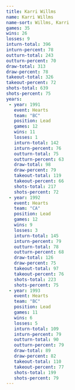 ```yaml
---
title: Karri Willms
name: Karri Willms
name-sort: Willms, Karri
games: 35
wins: 26
losses: 9
inturn-total: 396
inturn-percent: 78
outturn-total: 243
outturn-percent: 70
draw-total: 313
draw-percent: 78
takeout-total: 326
takeout-percent: 72
shots-total: 639
shots-percent: 75
years:
 - year: 1991
   event: Hearts
   team: "BC"
   position: Lead
   games: 12
   wins: 11
   losses: 1
   inturn-total: 142
   inturn-percent: 76
   outturn-total: 75
   outturn-percent: 63
   draw-total: 98
   draw-percent: 79
   takeout-total: 119
   takeout-percent: 66
   shots-total: 217
   shots-percent: 72
 - year: 1992
   event: Hearts
   team: "CA"
   position: Lead
   games: 12
   wins: 9
   losses: 3
   inturn-total: 145
   inturn-percent: 79
   outturn-total: 78
   outturn-percent: 68
   draw-total: 126
   draw-percent: 75
   takeout-total: 97
   takeout-percent: 76
   shots-total: 223
   shots-percent: 75
 - year: 1993
   event: Hearts
   team: "BC"
   position: Lead
   games: 11
   wins: 6
   losses: 5
   inturn-total: 109
   inturn-percent: 79
   outturn-total: 90
   outturn-percent: 79
   draw-total: 89
   draw-percent: 82
   takeout-total: 110
   takeout-percent: 77
   shots-total: 199
   shots-percent: 79
---
```

